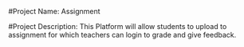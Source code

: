 
#Project Name: Assignment

#Project Description: This Platform will allow students to upload to assignment for which teachers can login to grade and give feedback.
